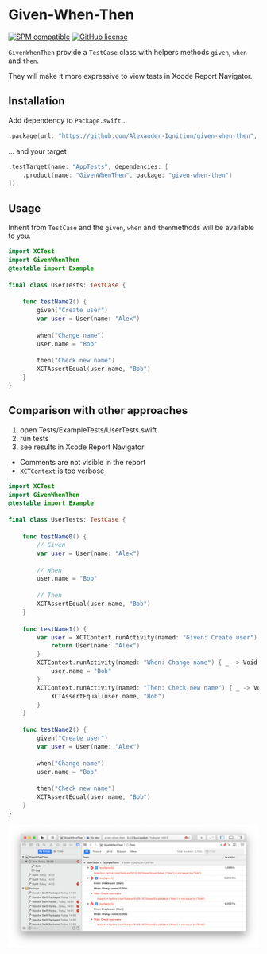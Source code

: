 # Given-When-Then

[![SPM compatible](https://img.shields.io/badge/spm-compatible-brightgreen.svg?style=flat)](https://swift.org/package-manager)
[![GitHub license](https://img.shields.io/badge/license-MIT-lightgrey.svg)](https://github.com/Alexander-Ignition/OSLogging/blob/master/LICENSE)

`GivenWhenThen` provide a `TestCase` class with helpers methods `given`, `when`  and `then`.

They will make it more expressive to view tests in Xcode Report Navigator.

## Installation

Add dependency to `Package.swift`...

```swift
.package(url: "https://github.com/Alexander-Ignition/given-when-then", from: "0.0.1"),
```

... and your target

```swift
.testTarget(name: "AppTests", dependencies: [
    .product(name: "GivenWhenThen", package: "given-when-then")
]),
```

## Usage

Inherit from `TestCase` and the `given`, `when` and `then`methods will be available to you.

```swift
import XCTest
import GivenWhenThen
@testable import Example

final class UserTests: TestCase {

    func testName2() {
        given("Create user")
        var user = User(name: "Alex")

        when("Change name")
        user.name = "Bob"

        then("Check new name")
        XCTAssertEqual(user.name, "Bob")
    }
}
```
## Сomparison with other approaches

1. open Tests/ExampleTests/UserTests.swift
2. run tests
3. see results in Xcode Report Navigator

- Comments are not visible in the report
- `XCTContext` is too verbose

```swift
import XCTest
import GivenWhenThen
@testable import Example

final class UserTests: TestCase {

    func testName0() {
        // Given
        var user = User(name: "Alex")

        // When
        user.name = "Bob"

        // Then
        XCTAssertEqual(user.name, "Bob")
    }

    func testName1() {
        var user = XCTContext.runActivity(named: "Given: Create user") { _ -> User in
            return User(name: "Alex")
        }
        XCTContext.runActivity(named: "When: Change name") { _ -> Void in
            user.name = "Bob"
        }
        XCTContext.runActivity(named: "Then: Check new name") { _ -> Void in
            XCTAssertEqual(user.name, "Bob")
        }
    }

    func testName2() {
        given("Create user")
        var user = User(name: "Alex")

        when("Change name")
        user.name = "Bob"

        then("Check new name")
        XCTAssertEqual(user.name, "Bob")
    }
}
```

![Xcode Report Navigator](Xcode_Report_Navigator.png)
